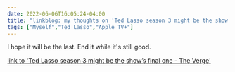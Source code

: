 ---date: 2022-06-06T16:05:24-04:00title: "linkblog: my thoughts on 'Ted Lasso season 3 might be the show’s final one - The Verge'"tags: ["Myself","Ted Lasso","Apple TV+"]---I hope it will be the last. End it while it's still good. [link to 'Ted Lasso season 3 might be the show’s final one - The Verge'](https://www.theverge.com/2022/6/6/23156877/ted-lasso-season-3-last-final)